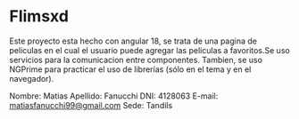 # Flimsxd


Este proyecto esta hecho con angular 18, se trata de una pagina de peliculas en el cual el usuario puede agregar las peliculas a favoritos.Se uso servicios para la comunicacion entre componentes. Tambien, se uso NGPrime para practicar el uso de librerías (sólo en el tema y en el navegador).

Nombre:   Matias
Apellido: Fanucchi
DNI:      4128063
E-mail:   matiasfanucchi99@gmail.com
Sede:     Tandils
